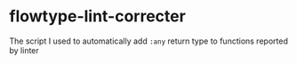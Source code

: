 # flowtype-lint-correcter
The script I used to automatically add `:any` return type to functions reported by linter
